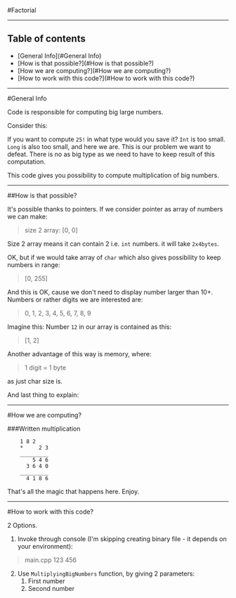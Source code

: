 #Factorial

---------------------

## Table of contents
* [General Info](#General Info)
* [How is that possible?](#How is that possible?)
* [How we are computing?](#How we are computing?)
* [How to work with this code?](#How to work with this code?)

---------------------
#General Info

Code is responsible for computing big large numbers.

Consider this:

If you want to compute `25!` in what type would you save it?
`Int` is too small. `Long` is also too small, and here we are. This is our problem we want to defeat. There is no as big type as we need to have to keep result of this computation.

This code gives you possibility to compute multiplication of big numbers.

---------------------
##How is that possible?

It's possible thanks to pointers. If we consider pointer as array of numbers we can make:
> size 2 array: [0, 0]

Size 2 array means it can contain 2 i.e. `int` numbers. it will take `2x4bytes`.

OK, but if we would take array of `char` which also gives possibility to keep numbers in range:
>[0, 255]

And this is OK, cause we don't need to display number larger than 10+. Numbers or rather digits we are interested are:
> 0, 1, 2, 3, 4, 5, 6, 7, 8, 9

Imagine this:
Number `12` in our array is contained as this:

> [1, 2]

Another advantage of this way is memory, where:
> 1 digit = 1 byte

as just char size is.

And last thing to explain:

---------------------
#How we are computing?

###Written multiplication
 
```
 	1 8 2
    *     2 3
    _________
    	5 4 6
      3 6 4 0
    _________
      4 1 8 6

```

That's all the magic that happens here. Enjoy. 

---------------------
#How to work with this code?

2 Options.

1. Invoke through console (I'm skipping creating binary file - it depends on your environment):
> main.cpp 123 456
2. Use `MultiplyingBigNumbers` function, by giving 2 parameters:
   1. First number 
   2. Second number